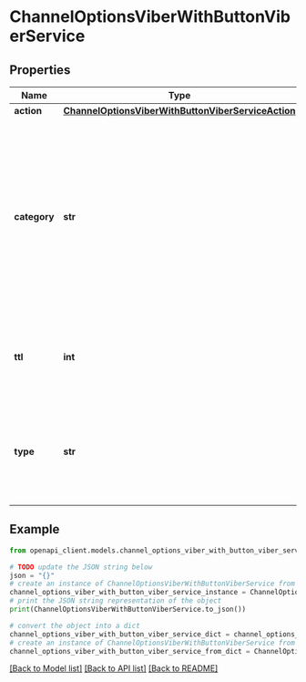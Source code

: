 # ChannelOptionsViberWithButtonViberService


## Properties

Name | Type | Description | Notes
------------ | ------------- | ------------- | -------------
**action** | [**ChannelOptionsViberWithButtonViberServiceAction**](ChannelOptionsViberWithButtonViberServiceAction.md) |  | [optional] 
**category** | **str** | The use of different category tags enables the business to send messages for different use cases. For Viber Business Messages the first message sent from a business to a user must be personal, informative &amp; a targeted message - not promotional. By default Vonage sends the &#x60;transaction&#x60; category to Viber Business Messages. | [optional] 
**ttl** | **int** | Set the time-to-live of message to be delivered in seconds. i.e. if the message is not delivered in 600 seconds then delete the message. | [optional] 
**type** | **str** | Viber-specific type definition. To use \&quot;template\&quot;, please contact your Vonage Account Manager to setup your templates. To find out more please visit the [product page](https://www.vonage.com/communications-apis/messages/) | [optional] 

## Example

```python
from openapi_client.models.channel_options_viber_with_button_viber_service import ChannelOptionsViberWithButtonViberService

# TODO update the JSON string below
json = "{}"
# create an instance of ChannelOptionsViberWithButtonViberService from a JSON string
channel_options_viber_with_button_viber_service_instance = ChannelOptionsViberWithButtonViberService.from_json(json)
# print the JSON string representation of the object
print(ChannelOptionsViberWithButtonViberService.to_json())

# convert the object into a dict
channel_options_viber_with_button_viber_service_dict = channel_options_viber_with_button_viber_service_instance.to_dict()
# create an instance of ChannelOptionsViberWithButtonViberService from a dict
channel_options_viber_with_button_viber_service_from_dict = ChannelOptionsViberWithButtonViberService.from_dict(channel_options_viber_with_button_viber_service_dict)
```
[[Back to Model list]](../README.md#documentation-for-models) [[Back to API list]](../README.md#documentation-for-api-endpoints) [[Back to README]](../README.md)


